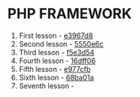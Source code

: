 # PHP FRAMEWORK
01. First lesson - [e3967d8](https://github.com/antonpv1992/apblog.me/commit/e3967d8934a25e752337f015bbe3ff613402e69b)
02. Second lesson - [5550e6c](https://github.com/antonpv1992/apblog.me/commit/5550e6c75ba8ba4f7e3c84e24d9063a988784c7b)
03. Third lesson - [f5e3d54](https://github.com/antonpv1992/apblog.me/commit/f5e3d5468297547b9d5ee7474960e4a17fe5df28)
04. Fourth lesson - [16dff06](https://github.com/antonpv1992/apblog.me/commit/16dff06e132b48eb6ce579dfe2fa8ba851d3e100)
05. Fifth lesson - [e977cfb](https://github.com/antonpv1992/apblog.me/commit/e977cfb3cfafe6c379cfd7b2b8bfba7011cfc460)
06. Sixth lesson - [68ba01a](https://github.com/antonpv1992/apblog.me/commit/68ba01a29f6697b934c937610a2f74d00283bc69)
07. Seventh lesson - []()